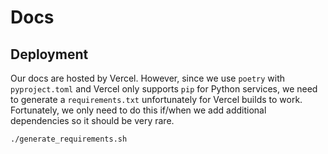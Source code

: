 # Docs

## Deployment

Our docs are hosted by Vercel. However, since we use `poetry` with `pyproject.toml` and Vercel only supports `pip` for Python services, we need to generate a `requirements.txt` unfortunately for Vercel builds to work. Fortunately, we only need to do this if/when we add additional dependencies so it should be very rare.

```bash
./generate_requirements.sh
```

